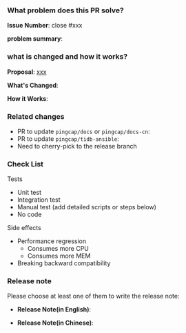 <!-- Thank you for contributing to TiDB!

PR Title Format:
1. pkg [, pkg2, pkg3]: what's changed
2. *: what's changed

-->

### What problem does this PR solve?

**Issue Number**: close #xxx <!-- REMOVE this line if no issue to close -->

**problem summary**:

### what is changed and how it works?

**Proposal**: [xxx](url) <!-- REMOVE this line if not applicable -->

**What's Changed**:

**How it Works**:

### Related changes

- PR to update `pingcap/docs` or `pingcap/docs-cn`:
- PR to update `pingcap/tidb-ansible`:
- Need to cherry-pick to the release branch

### Check List <!--REMOVE the items that are not applicable-->

Tests <!-- At least one of them must be included. -->

- Unit test
- Integration test
- Manual test (add detailed scripts or steps below)
- No code

Side effects

- Performance regression
    - Consumes more CPU
    - Consumes more MEM
- Breaking backward compatibility

### Release note <!-- bugfixes or new feature need a release note -->

Please choose at least one of them to write the release note:

- **Release Note(in English)**:

- **Release Note(in Chinese)**:
